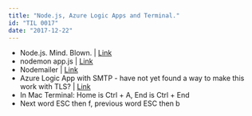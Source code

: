 ```yaml
---
title: "Node.js, Azure Logic Apps and Terminal."
id: "TIL 0017"
date: "2017-12-22"
---
```


* Node.js. Mind. Blown. | [Link](https://nodejs.org/en/docs/guides/getting-started-guide/)
* nodemon app.js | [Link](https://nodemon.io/)
* Nodemailer | [Link](https://nodemailer.com/about/)
* Azure Logic App with SMTP - have not yet found a way to make this work with TLS? | [Link](https://docs.microsoft.com/en-us/azure/connectors/connectors-create-api-smtp)
* In Mac Terminal: Home is Ctrl + A, End is Ctrl + End
* Next word ESC then f, previous word ESC then b
